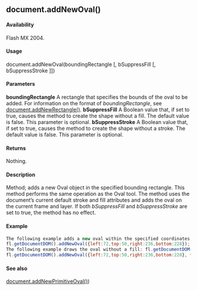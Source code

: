 ## document.addNewOval()

#### Availability

Flash MX 2004.

#### Usage

document.addNewOval(boundingRectangle \[, bSuppressFill \[, bSuppressStroke \]\])

#### Parameters

**boundingRectangle** A rectangle that specifies the bounds of the oval to be added. For information on the format of
*boundingRectangle*, see [document.addNewRectangle()](#!AdobeDocs/developers-animatesdk-docs/test/Document_object/docume10.md).
**bSuppressFill** A Boolean value that, if set to true, causes the method to create the shape without a fill. The default value is false. This parameter is optional.
**bSuppressStroke** A Boolean value that, if set to true, causes the method to create the shape without a stroke. The default value is false. This parameter is optional.

#### Returns

Nothing.

#### Description

Method; adds a new Oval object in the specified bounding rectangle. This method performs the same operation as the Oval tool. The method uses the document’s current default stroke and fill attributes and adds the oval on the current frame and layer. If both *bSuppressFill* and *bSuppressStroke* are set to true, the method has no effect.

#### Example

```javascript
The following example adds a new oval within the specified coordinates; it is 164 pixels in width and 178 pixels in height:
fl.getDocumentDOM().addNewOval({left:72,top:50,right:236,bottom:228});
The following example draws the oval without a fill: fl.getDocumentDOM().addNewOval({left:72,top:50,right:236,bottom:228}, true); The following example draws the oval without a stroke:
fl.getDocumentDOM().addNewOval({left:72,top:50,right:236,bottom:228}, false, true);

```
#### See also

[document.addNewPrimitiveOval()](#!AdobeDocs/developers-animatesdk-docs/test/Document_object/documen7.md))

<span id="document.addNewPrimitiveOval()" class="anchor"></span>
